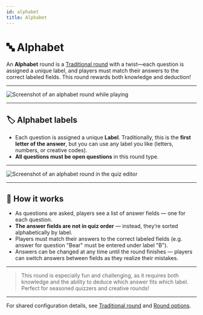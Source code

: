 ```yaml
---
id: alphabet
title: Alphabet
---
```


# 🔤 Alphabet

An **Alphabet** round is a [Traditional round](030-traditional.md) with a twist—each question is assigned a unique label,
and players must match their answers to the correct labeled fields. This round rewards both knowledge and deduction!

---

![Screenshot of an alphabet round while playing](/images/round-modes/alphabet-answer-screen.png)

---

## 🏷️ Alphabet labels

- Each question is assigned a unique **Label**. Traditionally, this is the **first letter of the answer**, but you can use any label you like (letters, numbers, or creative codes).
- **All questions must be open questions** in this round type.

---

![Screenshot of an alphabet round in the quiz editor](/images/round-modes/alphabet-round.png)

---

## 📝 How it works

- As questions are asked, players see a list of answer fields — one for each question.
- **The answer fields are not in quiz order** — instead, they’re sorted alphabetically by label.
- Players must match their answers to the correct labeled fields (e.g. answer for question "Bear" must be entered under label "B").
- Answers can be changed at any time until the round finishes — players can switch answers between fields as they realize their mistakes.

---

> This round is especially fun and challenging, as it requires both knowledge and the ability to deduce which answer fits which label. Perfect for seasoned quizzers and creative rounds!

---

For shared configuration details, see [Traditional round](030-traditional.md) and [Round options](../editor/008-round-options.md).
